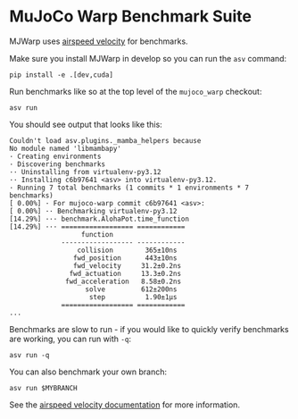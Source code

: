# MuJoCo Warp Benchmark Suite

MJWarp uses [airspeed velocity](https://github.com/airspeed-velocity/asv) for benchmarks.

Make sure you install MJWarp in develop so you can run the `asv` command:

```
pip install -e .[dev,cuda]
```

Run benchmarks like so at the top level of the `mujoco_warp` checkout:

```
asv run
```

You should see output that looks like this:

```
Couldn't load asv.plugins._mamba_helpers because
No module named 'libmambapy'
· Creating environments
· Discovering benchmarks
·· Uninstalling from virtualenv-py3.12
·· Installing c6b97641 <asv> into virtualenv-py3.12.
· Running 7 total benchmarks (1 commits * 1 environments * 7 benchmarks)
[ 0.00%] · For mujoco-warp commit c6b97641 <asv>:
[ 0.00%] ·· Benchmarking virtualenv-py3.12
[14.29%] ··· benchmark.AlohaPot.time_function
[14.29%] ··· ================== ============
                  function
             ------------------ ------------
                 collision        365±10ns
                fwd_position      443±10ns
                fwd_velocity     31.2±0.2ns
               fwd_actuation     13.3±0.2ns
              fwd_acceleration   8.58±0.2ns
                   solve         612±200ns
                    step          1.90±1μs
             ================== ============
...
```

Benchmarks are slow to run - if you would like to quickly verify benchmarks are working, you can run with `-q`:

```
asv run -q
```

You can also benchmark your own branch:

```
asv run $MYBRANCH
```

See the [airspeed velocity documentation](https://asv.readthedocs.io/en/latest/index.html) for more information.
